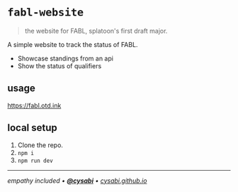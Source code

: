 # `fabl-website`
> the website for FABL, splatoon's first draft major.

A simple website to track the status of FABL.
- Showcase standings from an api
- Show the status of qualifiers

## usage
https://fabl.otd.ink

## local setup
1. Clone the repo.
2. `npm i`
3. `npm run dev`

---

*empathy included • [**@cysabi**](https://github.com/cysabi) • [cysabi.github.io](https://cysabi.github.io)*
